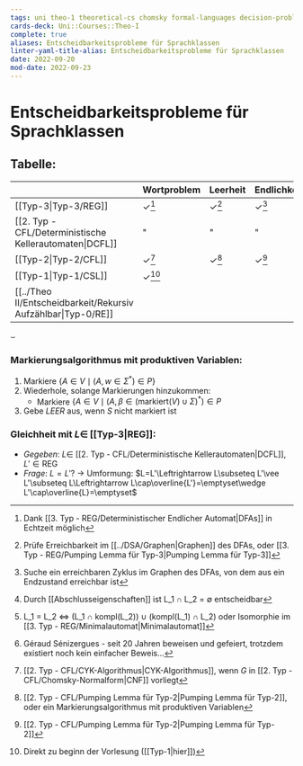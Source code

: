 ```yaml
---
tags: uni theo-1 theoretical-cs chomsky formal-languages decision-problem abstraction 
cards-deck: Uni::Courses::Theo-I
complete: true
aliases: Entscheidbarkeitsprobleme für Sprachklassen
linter-yaml-title-alias: Entscheidbarkeitsprobleme für Sprachklassen
date: 2022-09-20
mod-date: 2022-09-23
---
```


# Entscheidbarkeitsprobleme für Sprachklassen

## Tabelle:
|                                                               | Wortproblem      | Leerheit         | Endlichkeit      | Äquivalenz       | Schnitt          |
| ------------------------------------------------------------- | ---------------- | ---------------- | ---------------- | ---------------- | ---------------- |
| [[Typ-3\|Typ-3/REG]]                                          | $\checkmark$[^1] | $\checkmark$[^2] | $\checkmark$[^3] | $\checkmark$[^4] | $\checkmark$[^5] |
| [[2. Typ - CFL/Deterministische Kellerautomaten\|DCFL]]       | "                | "                | "                | $\checkmark$[^9] |                  |
| [[Typ-2\|Typ-2/CFL]]                                          | $\checkmark$[^6] | $\checkmark$[^7] | $\checkmark$[^8] |                  |                  |
| [[Typ-1\|Typ-1/CSL]]                                          | $\checkmark$[^0] |                  |                  |                  |                  |
| [[../Theo II/Entscheidbarkeit/Rekursiv Aufzählbar\|Typ-0/RE]] |                  |                  |                  |                  |                  |
$\smile$
[^0]: Direkt zu beginn der Vorlesung ([[Typ-1|hier]])
[^1]: Dank [[3. Typ - REG/Deterministischer Endlicher Automat\|DFAs]] in Echtzeit möglich
[^2]: Prüfe Erreichbarkeit im [[../DSA/Graphen|Graphen]] des DFAs, oder [[3. Typ - REG/Pumping Lemma für Typ-3|Pumping Lemma für Typ-3]]
[^3]: Suche ein erreichbaren Zyklus im Graphen des DFAs, von dem aus ein Endzustand erreichbar ist
[^4]: Durch [[Abschlusseigenschaften]] ist L_1 ∩ L_2 = ∅ entscheidbar
[^5]: L_1 = L_2 ⇔ (L_1 ∩ kompl(L_2)) ∪ (kompl(L_1) ∩ L_2) oder Isomorphie im [[3. Typ - REG/Minimalautomat|Minimalautomat]]
[^6]: [[2. Typ - CFL/CYK-Algorithmus|CYK-Algorithmus]], wenn $G$ in [[2. Typ - CFL/Chomsky-Normalform|CNF]] vorliegt
[^7]: [[2. Typ - CFL/Pumping Lemma für Typ-2|Pumping Lemma für Typ-2]], oder ein Markierungsalgorithmus mit produktiven Variablen
[^8]: [[2. Typ - CFL/Pumping Lemma für Typ-2|Pumping Lemma für Typ-2]]
[^9]: Géraud Sénizergues - seit 20 Jahren beweisen und gefeiert, trotzdem existiert noch kein einfacher Beweis…

### Markierungsalgorithmus mit produktiven Variablen:
1. Markiere $\{A\in V\mid(A,w\in\Sigma^*)\in P\}$
2. Wiederhole, solange Markierungen hinzukommen:
	- Markiere $\{A\in V\mid(A,\beta\in (\text{markiert}(V)\cup\Sigma)^*)\in P$
3. Gebe $LEER$ aus, wenn $S$ nicht markiert ist

### Gleichheit mit $L\in$ [[Typ-3|REG]]:
- *Gegeben*: $L\in$ [[2. Typ - CFL/Deterministische Kellerautomaten|DCFL]], $L'\in\text{REG}$
- *Frage*: $L=L'?$
-> Umformung: $L=L'\Leftrightarrow L\subseteq L'\vee L'\subseteq L\Leftrightarrow L\cap\overline{L'}=\emptyset\wedge L'\cap\overline{L}=\emptyset$
